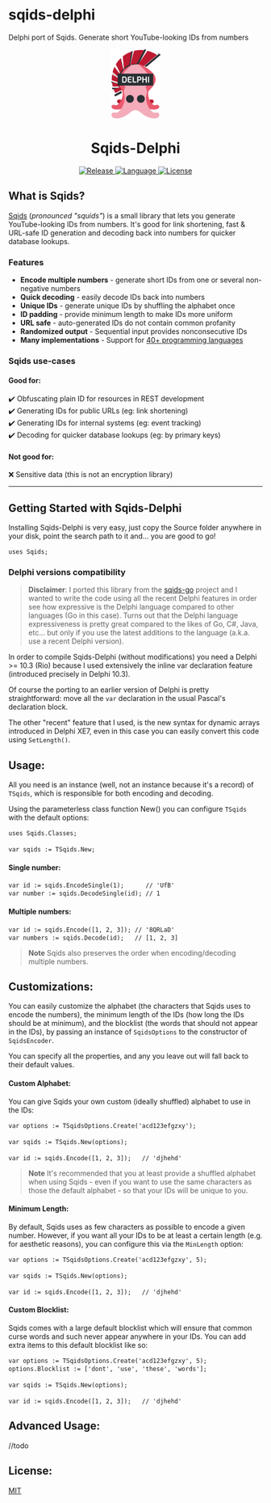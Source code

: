 # sqids-delphi
Delphi port of Sqids. Generate short YouTube-looking IDs from numbers

<p align="center">
    <a href="https://sqids.org/"><img alt="Sqids-Delphi" src="sqids-delphi.png" width="100" /></a>
</p>

<h1 align="center">Sqids-Delphi</h1>
<p align="center">
	<a href="https://github.com/paolo-rossi/sqids-delphi/releases">
		<img alt="Release" src="https://img.shields.io/github/v/tag/paolo-rossi/sqids-delphi?style=for-the-badge&color=FB0088" />
	</a>
	<a href="https://github.com/paolo-rossi/sqids-delphi/tree/main/Source">
		<img alt="Language" src="https://img.shields.io/badge/written_in-Delphi-8F00FF?style=for-the-badge" />
	</a>
	<a href="LICENSE">
		<img alt="License" src="https://img.shields.io/github/license/paolo-rossi/sqids-delphi?style=for-the-badge&color=FFA800" />
	</a>
</p>

## What is Sqids?
[Sqids](https://sqids.org/go) (*pronounced "squids"*)  is a small library that lets you generate YouTube-looking IDs from numbers. It's good for link shortening, fast & URL-safe ID generation and decoding back into numbers for quicker database lookups.

### Features

- **Encode multiple numbers** - generate short IDs from one or several non-negative numbers
- **Quick decoding** - easily decode IDs back into numbers
- **Unique IDs** - generate unique IDs by shuffling the alphabet once
- **ID padding** - provide minimum length to make IDs more uniform
- **URL safe** - auto-generated IDs do not contain common profanity
- **Randomized output** - Sequential input provides nonconsecutive IDs
- **Many implementations** - Support for [40+ programming languages](https://sqids.org/)


### Sqids use-cases

#### Good for:

:heavy_check_mark: Obfuscating plain ID for resources in REST development <br />
:heavy_check_mark: Generating IDs for public URLs (eg: link shortening)<br />
:heavy_check_mark: Generating IDs for internal systems (eg: event tracking)<br />
:heavy_check_mark: Decoding for quicker database lookups (eg: by primary keys)<br />

#### Not good for:

:x: Sensitive data (this is not an encryption library)<br />

---

## Getting Started with Sqids-Delphi

Installing Sqids-Delphi is very easy, just copy the Source folder anywhere in your disk, point the search path to it and... you are good to go!

```delphi
uses Sqids;
```

### Delphi versions compatibility

> **Disclaimer**: 
> I ported this library from the [sqids-go](https://github.com/sqids/sqids-go) project and I wanted to write the code using all the recent Delphi features in order see how expressive is the Delphi language compared to other languages (Go in this case). Turns out that the Delphi language expressiveness is pretty great compared to the likes of Go, C#, Java, etc... but only if you use the latest additions to the language (a.k.a. use a recent Delphi version).

In order to compile Sqids-Delphi (without modifications) you need a Delphi >= 10.3 (Rio) because I used extensively the inline var declaration feature (introduced precisely in Delphi 10.3).

Of course the porting to an earlier version of Delphi is pretty straightforward: move all the `var` declaration in the usual Pascal's declaration block.

The other "recent" feature that I used, is the new syntax for dynamic arrays introduced in Delphi XE7, even in this case you can easily convert this code using `SetLength()`.

## Usage:

All you need is an instance (well, not an instance because it's a record) of `TSqids`, which is responsible for both encoding and decoding.

Using the parameterless class function New() you can configure `TSqids` with the default options:

```delphi
uses Sqids.Classes;

var sqids := TSqids.New;
```

#### Single number:

```delphi
var id := sqids.EncodeSingle(1);      // 'UfB'
var number := sqids.DecodeSingle(id); // 1
```

#### Multiple numbers:

```delphi
var id := sqids.Encode([1, 2, 3]); // '8QRLaD'
var numbers := sqids.Decode(id);   // [1, 2, 3]
```

> **Note**
> Sqids also preserves the order when encoding/decoding multiple numbers.

## Customizations:

You can easily customize the alphabet (the characters that Sqids uses to encode the numbers), the minimum length of the IDs (how long the IDs should be at minimum), and the blocklist (the words that should not appear in the IDs), by passing an instance of `SqidsOptions` to the constructor of `SqidsEncoder`.

You can specify all the properties, and any you leave out will fall back to their default values.

#### Custom Alphabet:

You can give Sqids your own custom (ideally shuffled) alphabet to use in the IDs:

```delphi
var options := TSqidsOptions.Create('acd123efgzxy');

var sqids := TSqids.New(options);

var id := sqids.Encode([1, 2, 3]);   // 'djhehd'
```

> **Note**
> It's recommended that you at least provide a shuffled alphabet when using Sqids - even if you want to use the same characters as those the default alphabet - so that your IDs will be unique to you.

#### Minimum Length:

By default, Sqids uses as few characters as possible to encode a given number. However, if you want all your IDs to be at least a certain length (e.g. for aesthetic reasons), you can configure this via the `MinLength` option:

```delphi
var options := TSqidsOptions.Create('acd123efgzxy', 5);

var sqids := TSqids.New(options);

var id := sqids.Encode([1, 2, 3]);   // 'djhehd'
```

#### Custom Blocklist:

Sqids comes with a large default blocklist which will ensure that common curse words and such never appear anywhere in your IDs. You can add extra items to this default blocklist like so:

```delphi
var options := TSqidsOptions.Create('acd123efgzxy', 5);
options.Blocklist := ['dont', 'use', 'these', 'words'];

var sqids := TSqids.New(options);

var id := sqids.Encode([1, 2, 3]);   // 'djhehd'
```

## Advanced Usage:

//todo

## License:

[MIT](LICENSE)
